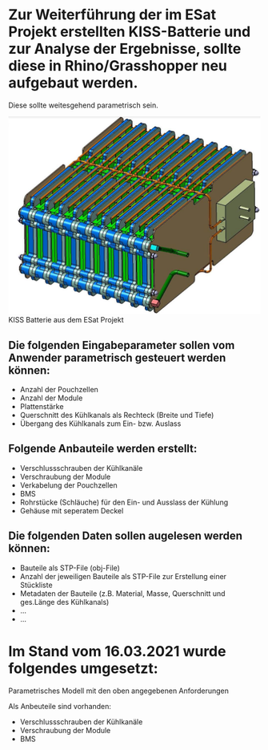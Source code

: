 # Zur Weiterführung der im ESat Projekt erstellten KISS-Batterie und zur Analyse der Ergebnisse, sollte diese in Rhino/Grasshopper neu aufgebaut werden.
Diese sollte weitesgehend parametrisch sein.



![KISS_ESat](KISS_ESat.JPG)
KISS Batterie aus dem ESat Projekt



## Die folgenden Eingabeparameter sollen vom Anwender parametrisch gesteuert werden können:

* Anzahl der Pouchzellen
* Anzahl der Module
* Plattenstärke
* Querschnitt des Kühlkanals als Rechteck (Breite und Tiefe)
* Übergang des Kühlkanals zum Ein- bzw. Auslass


## Folgende Anbauteile werden erstellt:

* Verschlussschrauben der Kühlkanäle
* Verschraubung der Module
* Verkabelung der Pouchzellen
* BMS
* Rohrstücke (Schläuche) für den Ein- und Ausslass der Kühlung
* Gehäuse mit seperatem Deckel

## Die folgenden Daten sollen augelesen werden können:

* Bauteile als STP-File (obj-File)
* Anzahl der jeweiligen Bauteile als STP-File zur Erstellung einer Stückliste
* Metadaten der Bauteile (z.B. Material, Masse, Querschnitt und ges.Länge des Kühlkanals)
* ...
* ...


# Im Stand vom 16.03.2021 wurde folgendes umgesetzt:

Parametrisches Modell mit den oben angegebenen Anforderungen

Als Anbeuteile sind vorhanden:

* Verschlussschrauben der Kühlkanäle
* Verschraubung der Module
* BMS

